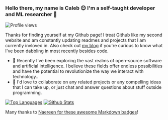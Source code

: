 ### Hello there, my name is Caleb 😊 I'm a self-taught developer and ML researcher 👋

<!--
**flawnson/flawnson** is a ✨ _special_ ✨ repository because its `README.md` (this file) appears on your GitHub profile.

Here are some ideas to get you started:

- 🔭 I’m currently working on ...
- 🌱 I’m currently learning ...
- 👯 I’m looking to collaborate on ...
- 🤔 I’m looking for help with ...
- 💬 Ask me about ...
- 📫 How to reach me: ...
- 😄 Pronouns: ...
- ⚡ Fun fact: ...
-->

![Profile views](https://caleb-me.vercel.app/)

Thanks for finding yourself at my Github page! I treat Github like my second website and am constantly updating readmes and projects that I am currently invloved in. Also check out [my blog](https://caleb.github.io/) if you're curious to know what I've been dabbling in most recently besides code.

- 🧬 Recently I've been exploring the vast realms of open-source software and artificial intelligence. I believe these fields offer endless possibilities and have the potential to 
      revolutionize the way we interact with technology..
- 🍵 I'd love to collaborate on any related projects or any compelling ideas that I can take up, or just chat and answer questions about stuff outside programming.

[![Top Languages](https://github-readme-stats.vercel.app/api/top-langs/?username=jonathancaleb)](https://github.com/jonathancaleb)
[![Github Stats](https://github-readme-stats.vercel.app/api?username=jonathancaleb)](https://github.com/jonathancaleb)

Many thanks to [Naereen for these awesome Markdown badges](https://github.com/Naereen/badges)!
